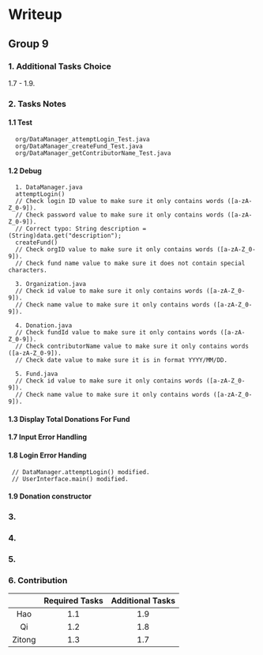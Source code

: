 # Writeup

## Group 9

### 1. Additional Tasks Choice
   1.7 - 1.9.

### 2. Tasks Notes
#### 1.1 Test
      org/DataManager_attemptLogin_Test.java
      org/DataManager_createFund_Test.java
      org/DataManager_getContributorName_Test.java

#### 1.2 Debug
      1. DataManager.java
      attemptLogin()
      // Check login ID value to make sure it only contains words ([a-zA-Z_0-9]).
      // Check password value to make sure it only contains words ([a-zA-Z_0-9]).
      // Correct typo: String description = (String)data.get("description");
      createFund()
      // Check orgID value to make sure it only contains words ([a-zA-Z_0-9]).
      // Check fund name value to make sure it does not contain special characters.
      
      3. Organization.java
      // Check id value to make sure it only contains words ([a-zA-Z_0-9]).
      // Check name value to make sure it only contains words ([a-zA-Z_0-9]).
      
      4. Donation.java
      // Check fundId value to make sure it only contains words ([a-zA-Z_0-9]).
      // Check contributorName value to make sure it only contains words ([a-zA-Z_0-9]).
      // Check date value to make sure it is in format YYYY/MM/DD.      

      5. Fund.java
      // Check id value to make sure it only contains words ([a-zA-Z_0-9]).
      // Check name value to make sure it only contains words ([a-zA-Z_0-9]).

#### 1.3 Display Total Donations For Fund

#### 1.7 Input Error Handling

#### 1.8 Login Error Handing
     // DataManager.attemptLogin() modified.
     // UserInterface.main() modified.

#### 1.9 Donation constructor

### 3.

### 4.

### 5.

### 6. Contribution
|        | Required Tasks | Additional Tasks  |
|:--------:|:--------------:|:-----------------:|
| Hao    |      1.1       |        1.9        |
| Qi     |      1.2       |        1.8        |
| Zitong |      1.3       |        1.7        |
